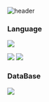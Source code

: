 ![header](https://capsule-render.vercel.app/api?type=waving&color=gradient&height=300&section=header&text=ChoA)


<div>
  <!--Body-->

  ### Language
  <!--Python-->
  <img src="https://img.shields.io/badge/Python-3776AB?style=flat-square&logo=Python&logoColor=white"/><br/>
  <!--C-->
  <img src="https://img.shields.io/badge/C-A8B9CC?style=flat-square&logo=C&logoColor=white"/>
  <!--CPP-->
  <img src="https://img.shields.io/badge/C++-00599c?style=flat-square&logo=cplusplus&logoColor=white"/>
  <br/>

  ### DataBase
  <!--MySQL-->
  <img src="https://img.shields.io/badge/MySQL-4479A1?style=flat-square&logo=MySQL&logoColor=white"/>
  <br/>

  
</div>

<!--
**LEE-DO-YOUNG-03-22/LEE-DO-YOUNG-03-22** is a ✨ _special_ ✨ repository because its `README.md` (this file) appears on your GitHub profile.

Here are some ideas to get you started:

- 🔭 I’m currently working on ...
- 🌱 I’m currently learning ...
- 👯 I’m looking to collaborate on ...
- 🤔 I’m looking for help with ...
- 💬 Ask me about ...
- 📫 How to reach me: ...
- 😄 Pronouns: ...
- ⚡ Fun fact: ...
-->


